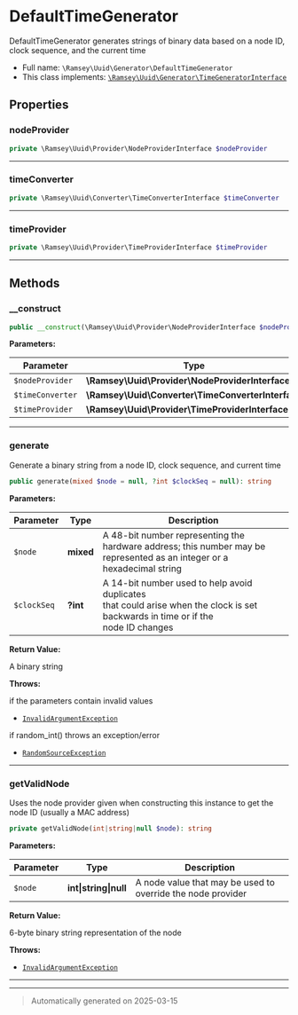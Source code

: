 
# DefaultTimeGenerator

DefaultTimeGenerator generates strings of binary data based on a node ID,
clock sequence, and the current time



* Full name: `\Ramsey\Uuid\Generator\DefaultTimeGenerator`
* This class implements:
[`\Ramsey\Uuid\Generator\TimeGeneratorInterface`](./TimeGeneratorInterface.md)



## Properties


### nodeProvider



```php
private \Ramsey\Uuid\Provider\NodeProviderInterface $nodeProvider
```






***

### timeConverter



```php
private \Ramsey\Uuid\Converter\TimeConverterInterface $timeConverter
```






***

### timeProvider



```php
private \Ramsey\Uuid\Provider\TimeProviderInterface $timeProvider
```






***

## Methods


### __construct



```php
public __construct(\Ramsey\Uuid\Provider\NodeProviderInterface $nodeProvider, \Ramsey\Uuid\Converter\TimeConverterInterface $timeConverter, \Ramsey\Uuid\Provider\TimeProviderInterface $timeProvider): mixed
```








**Parameters:**

| Parameter | Type | Description |
|-----------|------|-------------|
| `$nodeProvider` | **\Ramsey\Uuid\Provider\NodeProviderInterface** |  |
| `$timeConverter` | **\Ramsey\Uuid\Converter\TimeConverterInterface** |  |
| `$timeProvider` | **\Ramsey\Uuid\Provider\TimeProviderInterface** |  |





***

### generate

Generate a binary string from a node ID, clock sequence, and current time

```php
public generate(mixed $node = null, ?int $clockSeq = null): string
```








**Parameters:**

| Parameter | Type | Description |
|-----------|------|-------------|
| `$node` | **mixed** | A 48-bit number representing the<br />hardware address; this number may be represented as an integer or a<br />hexadecimal string |
| `$clockSeq` | **?int** | A 14-bit number used to help avoid duplicates<br />that could arise when the clock is set backwards in time or if the<br />node ID changes |


**Return Value:**

A binary string



**Throws:**
<p>if the parameters contain invalid values</p>

- [`InvalidArgumentException`](../Exception/InvalidArgumentException.md)
<p>if random_int() throws an exception/error</p>

- [`RandomSourceException`](../Exception/RandomSourceException.md)



***

### getValidNode

Uses the node provider given when constructing this instance to get
the node ID (usually a MAC address)

```php
private getValidNode(int|string|null $node): string
```








**Parameters:**

| Parameter | Type | Description |
|-----------|------|-------------|
| `$node` | **int&#124;string&#124;null** | A node value that may be used to override the node provider |


**Return Value:**

6-byte binary string representation of the node



**Throws:**

- [`InvalidArgumentException`](../Exception/InvalidArgumentException.md)



***


***
> Automatically generated on 2025-03-15

